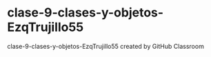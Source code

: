 # clase-9-clases-y-objetos-EzqTrujillo55
clase-9-clases-y-objetos-EzqTrujillo55 created by GitHub Classroom
